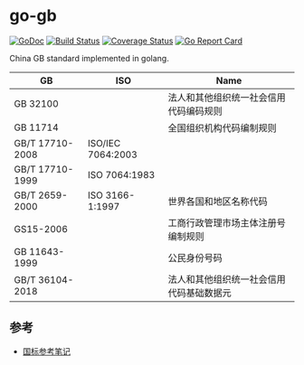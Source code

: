 # go-gb

[![GoDoc][doc-img]][doc] [![Build Status][ci-img]][ci] [![Coverage Status][cov-img]][cov] [![Go Report Card][report-card-img]][report-card]

[doc-img]: https://img.shields.io/badge/go.dev-reference-007d9c?logo=go&logoColor=white&style=flat-square
[doc]: https://pkg.go.dev/github.com/wenerme/go-gb?tab=doc
[ci-img]: https://github.com/wenerme/go-gb/actions/workflows/ci.yml/badge.svg
[ci]: https://github.com/wenerme/go-gb/actions/workflows/ci.yml
[cov-img]: https://codecov.io/gh/wenerme/go-gb/branch/main/graph/badge.svg
[cov]: https://codecov.io/gh/wenerme/go-gb/branch/main
[report-card-img]: https://goreportcard.com/badge/github.com/wenerme/go-gb
[report-card]: https://goreportcard.com/report/github.com/wenerme/go-gb

China GB standard implemented in golang.

| GB              | ISO               | Name                                   |
| --------------- | ----------------- | -------------------------------------- |
| GB 32100        |                   | 法人和其他组织统一社会信用代码编码规则 |
| GB 11714        |                   | 全国组织机构代码编制规则               |
| GB/T 17710-2008 | ISO/IEC 7064:2003 |
| GB/T 17710-1999 | ISO 7064:1983     |
| GB/T 2659-2000  | ISO 3166-1:1997   | 世界各国和地区名称代码
| GS15-2006       |                   | 工商行政管理市场主体注册号编制规则     |
| GB 11643-1999   |                   | 公民身份号码
| GB/T 36104-2018 |                   | 法人和其他组织统一社会信用代码基础数据元

## 参考

- [国标参考笔记](https://wener.me/notes/service/data/gb/gb)
